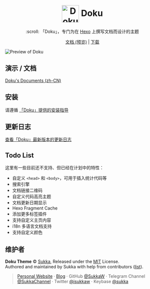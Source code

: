 # <div align="center"><a title="Go to homepage" href="https://doku.skk.moe"><img align="center" alt="Doku Logo" width="auto" height="56" src="https://img.skk.moe/github/doku/logo.png"></a> Doku</div>

<p align="center">
:scroll: 「Doku」，专门为在 <a href="https://hexo.io/">Hexo</a> 上撰写文档而设计的主题
</p>

<p align="center">
<a href="https://doku.skk.moe">文档 (预览)</a> | <a href="https://github.com/SukkaW/hexo-theme-doku/releases">下载</a>
</p>

![Preview of Doku](https://img.skk.moe/github/doku/preview.png)

## 演示 / 文档

[Doku's Documents (zh-CN)](https://doku.skk.moe)

## 安装

请遵循 [「Doku」提供的安装指导](https://doku.skk.moe/start.html)

## 更新日志

[查看「Doku」最新版本的更新日志](https://doku.skk.moe/changelog/newest.html)

## Todo List

这里有一些目前还不支持、但已经在计划中的特性：

- 自定义 `<head>` 和 `<body>`，可用于插入统计代码等
- 搜索引擎
- 文档链接二维码
- 自定义代码高亮主题
- 文档更新日期显示
- Hexo Fragment Cache
- 添加更多标签插件
- 支持自定义主页内容
- i18n 多语言文档支持
- 支持自定义颜色

## 维护者

**Doku Theme** © [Sukka](https://github.com/SukkaW), Released under the [MIT](./LICENSE) License.<br>
Authored and maintained by Sukka with help from contributors ([list](https://github.com/SukkaW/hexo-theme-doku/contributors)).

> [Personal Website](https://skk.moe) · [Blog](https://blog.skk.moe) · GitHub [@SukkaW](https://github.com/SukkaW) · Telegram Channel [@SukkaChannel](https://t.me/SukkaChannel) · Twitter [@isukkaw](https://twitter.com/isukkaw) · Keybase [@sukka](https://keybase.io/sukka)
